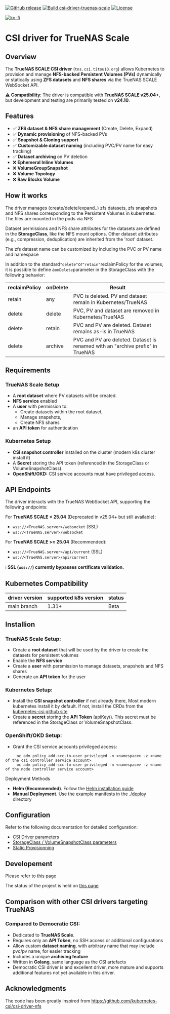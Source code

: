 
[![GitHub release](https://img.shields.io/github/release/titou10titou10/csi-driver-truenas-scale.svg)](https://github.com/titou10titou10/csi-driver-truenas-scale/releases/latest)
[![Build csi-driver-truenas-scale](https://github.com/titou10titou10/csi-driver-truenas-scale/actions/workflows/build.yaml/badge.svg)](https://github.com/titou10titou10/csi-driver-truenas-scale/actions/workflows/build.yaml)
[![License](https://img.shields.io/badge/License-Apache%202.0-blue.svg)](https://opensource.org/licenses/Apache-2.0)


[![ko-fi](https://ko-fi.com/img/githubbutton_sm.svg)](https://ko-fi.com/I2I7BYYKC)

# CSI driver for TrueNAS Scale

## Overview

The **TrueNAS SCALE CSI driver** (`tns.csi.titou10.org`) allows Kubernetes to provision and manage **NFS-backed Persistent Volumes (PVs)** dynamically or statically using **ZFS datasets** and **NFS shares** via the TrueNAS SCALE WebSocket API.  

⚠️ **Compatibility**: The driver is compatible with **TrueNAS SCALE v25.04+**, but development and testing are primarily tested on **v24.10**.

## Features  

- ✅ **ZFS dataset & NFS share management** (Create, Delete, Expand)  
- ✅ **Dynamic provisioning** of NFS-backed PVs  
- ✅ **Snapshot & Cloning support**  
- ✅ **Customizable dataset naming** (including PVC/PV name for easy tracking)  
- ✅ **Dataset archiving** on PV deletion  
- ❌ **Ephemeral Inline Volumes**
- ❌ **VolumeGroupSnapshot**
- ❌ **Volume Topology**
- ❌ **Raw Blocks Volume**

## How it works
The driver manages (create/delete/expand..) zfs datasets, zfs snapshots and NFS shares corresponding to the Persistent Volumes in kubernetes. The files are mounted in the pods via NFS

Dataset permissions and NFS share attributes for the datasets are defined in the **StorageClass**, like the NFS mount options. Other dataset attributes (e.g., compression, deduplication) are inherited from the 'root' dataset.

The zfs dataset name can be customized by including the PVC or PV name and namespace

In addition to the standard`"delete"`or`"retain"`reclaimPolicy for the volumes, it is possible to define a`onDelete`parameter in the StorageClass with the following behavior:

| reclaimPolicy | onDelete | Result |
|------------------------------|--------|--------|
| retain        | any      | PVC is deleted. PV and dataset remain in Kubernetes/TrueNAS  |
| delete        | delete   | PVC, PV and dataset are removed in Kubernetes/TrueNAS |
| delete        | retain   | PVC and PV are deleted. Dataset remains as-is in TrueNAS |
| delete        | archive  | PVC and PV are deleted. Dataset is renamed with an "archive prefix" in TrueNAS |

## Requirements

### TrueNAS Scale Setup
- A **root dataset** where PV datasets will be created.
- **NFS service** enabled
- A **user** with permission to:
  - Create datasets within the root dataset, 
  - Manage snapshots,
  - Create NFS shares
- an **API token** for authentication

### Kubernetes Setup
- **CSI snapshot controller** installed on the cluster (modern k8s cluster install it)
- A **Secret** storing the API token (referenced in the StorageClass or VolumeSnapshotClass).
- **OpenShift/OKD:** CSI service accounts must have privileged access.

## API Endpoints

The driver interacts with the TrueNAS WebSocket API, supporting the following endpoints:

For **TrueNAS SCALE < 25.04** (Deprecated in v25.04+ but still available):
- `wss://<TrueNAS.server>/websocket` (SSL)
- `ws://<TrueNAS.server>/websocket`

For **TrueNAS SCALE >= 25.04** (Recommended):
- `wss://<TrueNAS.server>/api/current` (SSL)
- `ws://<TrueNAS.server>/api/current`

ℹ️ **SSL (`wss://`) currently bypasses certificate validation.**


## Kubernetes Compatibility
|driver version  | supported k8s version | status |
|----------------|-----------------------|--------|
| main branch   | 1.31+                 | Beta  |

## Installion

### TrueNAS Scale Setup:
- Create a **root dataset** that will be used by the driver to create the datasets for persistent volumes
- Enable the **NFS service**
- Create a **user** with persmission to manage datasets, snapshots and NFS shares
- Generate an **API token** for the user

### Kubernetes Setup:
- Install the **CSI snapshot controller** if not already there, Most modern kubernetes install it by default. If not, install the CRDs from the [kubernetes-csi github site](https://github.com/kubernetes-csi/external-snapshotter/tree/master/client/config/crd)
- Create a **secret** storing the **API Token** (apiKey(). This secret must be referenced in the StorageClass or VolumeSnapshotClass.

### OpenShift/OKD Setup:
- Grant the CSI service accounts privileged access:
```console
     oc adm policy add-scc-to-user privileged -n <namespace> -z <name of the csi controller service account>
     oc adm policy add-scc-to-user privileged -n <namespace> -z <name of the node controller service account>
```

Deployment  Methods
- **Helm (Recommended)**. Follow the [Helm installation guide](https://github.com/titou10titou10/csi-driver-truenas-scale/blob/main/charts/README.md)
- **Manual Deployment**. Use the example manifests in the [./deploy](./deploy) directory


## Configuration

Refer to the following documentation for detailed configuration:
- [CSI Driver parameters](./docs/driver-parameters.md)
- [StorageClass / VolumeSnapshotClass parameters](./docs/sc-vsc-parameters.md)
- [Static Provisionning](./docs/static-provisionning.md)

## Developement

Please refer to [this page](./docs/dev-howto.md)

The status of the project is held on [this page](./docs/dev-status.md)

## Comparison with other CSI drivers targeting TrueNAS
### Compared to **Democratic CSI**:
- Dedicated to **TrueNAS Scale**. 
- Requires only an **API Token**, no SSH access or additional configurations
- Allow custom **dataset naming**, with arbitrary name that may include pvc/pv name, for easier tracking
- Includes a unique **archiving feature**
- Written in **Golang**, same language as the CSI artefacts
- Democratic CSI driver is and excellent driver, more mature and supports  additional features not yet available in this driver.

## Acknowledgments

The code has been greatly inspired from https://github.com/kubernetes-csi/csi-driver-nfs
